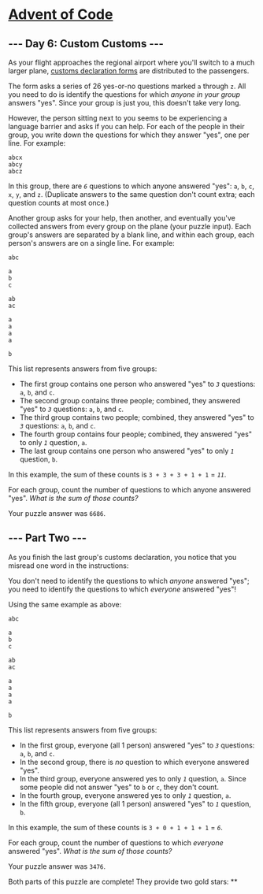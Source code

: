 # [Advent of Code](https://adventofcode.com/)

## --- Day 6: Custom Customs ---

As your flight approaches the regional airport where you'll switch to a
much larger plane, [customs declaration
forms](https://en.wikipedia.org/wiki/Customs_declaration) are
distributed to the passengers.

The form asks a series of 26 yes-or-no questions marked `a` through `z`.
All you need to do is identify the questions for which *anyone in your
group* answers "yes". Since your group is just you, this doesn't take
very long.

However, the person sitting next to you seems to be experiencing a
language barrier and asks if you can help. For each of the people in
their group, you write down the questions for which they answer "yes",
one per line. For example:

    abcx
    abcy
    abcz

In this group, there are *`6`* questions to which anyone answered "yes":
`a`, `b`, `c`, `x`, `y`, and `z`. (Duplicate answers to the same
question don't count extra; each question counts at most once.)

Another group asks for your help, then another, and eventually you've
collected answers from every group on the plane (your puzzle input).
Each group's answers are separated by a blank line, and within each
group, each person's answers are on a single line. For example:

    abc

    a
    b
    c

    ab
    ac

    a
    a
    a
    a

    b

This list represents answers from five groups:

-   The first group contains one person who answered "yes" to *`3`*
    questions: `a`, `b`, and `c`.
-   The second group contains three people; combined, they answered
    "yes" to *`3`* questions: `a`, `b`, and `c`.
-   The third group contains two people; combined, they answered "yes"
    to *`3`* questions: `a`, `b`, and `c`.
-   The fourth group contains four people; combined, they answered "yes"
    to only *`1`* question, `a`.
-   The last group contains one person who answered "yes" to only *`1`*
    question, `b`.

In this example, the sum of these counts is `3 + 3 + 3 + 1 + 1` =
*`11`*.

For each group, count the number of questions to which anyone answered
"yes". *What is the sum of those counts?*

Your puzzle answer was `6686`.

## --- Part Two ---

As you finish the last group's customs declaration, you notice that
<span
title="Don't worry, nobody ever misreads just one word in real life.">you
misread one word</span> in the instructions:

You don't need to identify the questions to which *anyone* answered
"yes"; you need to identify the questions to which *everyone* answered
"yes"!

Using the same example as above:

    abc

    a
    b
    c

    ab
    ac

    a
    a
    a
    a

    b

This list represents answers from five groups:

-   In the first group, everyone (all 1 person) answered "yes" to *`3`*
    questions: `a`, `b`, and `c`.
-   In the second group, there is *no* question to which everyone
    answered "yes".
-   In the third group, everyone answered yes to only *`1`* question,
    `a`. Since some people did not answer "yes" to `b` or `c`, they
    don't count.
-   In the fourth group, everyone answered yes to only *`1`* question,
    `a`.
-   In the fifth group, everyone (all 1 person) answered "yes" to *`1`*
    question, `b`.

In this example, the sum of these counts is `3 + 0 + 1 + 1 + 1` = *`6`*.

For each group, count the number of questions to which *everyone*
answered "yes". *What is the sum of those counts?*

Your puzzle answer was `3476`.

Both parts of this puzzle are complete! They provide two gold stars:
\*\*
